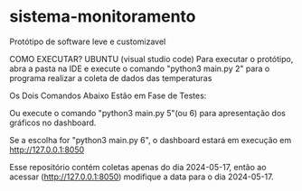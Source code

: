 # sistema-monitoramento
Protótipo de software leve e customizavel 

COMO EXECUTAR? UBUNTU (visual studio code)
Para executar o protótipo, abra a pasta na IDE e execute o comando "python3 main.py 2" para o programa realizar a coleta de dados das temperaturas


Os Dois Comandos Abaixo Estão em Fase de Testes:

Ou execute o comando "python3 main.py 5"(ou 6) para apresentação dos gráficos no dashboard. 

Se a escolha for "python3 main.py 6", o dashboard estará em execução em http://127.0.0.1:8050

Esse repositório contém coletas apenas do dia 2024-05-17, então ao acessar (http://127.0.0.1:8050) modifique a data para o dia 2024-05-17. 

